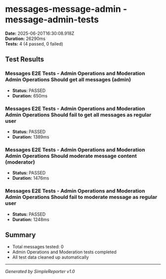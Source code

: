 # messages-message-admin - message-admin-tests

**Date:** 2025-06-20T16:30:08.918Z  
**Duration:** 26290ms  
**Tests:** 4 (4 passed, 0 failed)

## Test Results


### Messages E2E Tests - Admin Operations and Moderation Admin Operations Should get all messages (admin)
- **Status:** PASSED
- **Duration:** 650ms



### Messages E2E Tests - Admin Operations and Moderation Admin Operations Should fail to get all messages as regular user
- **Status:** PASSED
- **Duration:** 1389ms



### Messages E2E Tests - Admin Operations and Moderation Admin Operations Should moderate message content (moderator)
- **Status:** PASSED
- **Duration:** 1476ms



### Messages E2E Tests - Admin Operations and Moderation Admin Operations Should fail to moderate message as regular user
- **Status:** PASSED
- **Duration:** 1248ms



## Summary

- Total messages tested: 0
- Admin Operations and Moderation tests completed
- All test data cleaned up automatically

---
*Generated by SimpleReporter v1.0*
